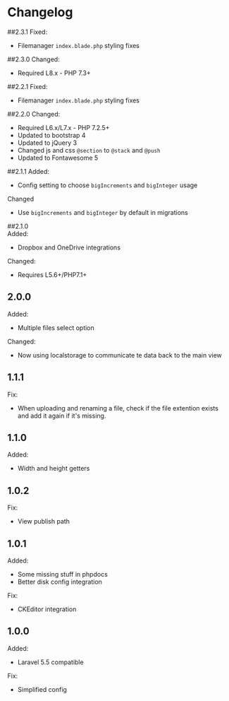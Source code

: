 # Changelog
##2.3.1
Fixed:
* Filemanager `index.blade.php` styling fixes

##2.3.0
Changed: 
* Required L8.x - PHP 7.3+

##2.2.1
Fixed:
* Filemanager `index.blade.php` styling fixes

##2.2.0
Changed:
* Required L6.x/L7.x - PHP 7.2.5+
* Updated to bootstrap 4
* Updated to jQuery 3
* Changed js and css `@section` to `@stack` and `@push` 
* Updated to Fontawesome 5

##2.1.1
Added:  
* Config setting to choose `bigIncrements` and `bigInteger` usage  

Changed
* Use `bigIncrements` and `bigInteger` by default in migrations

##2.1.0  
Added: 
* Dropbox and OneDrive integrations

Changed:  
* Requires L5.6+/PHP7.1+

## 2.0.0  
Added: 
* Multiple files select option

Changed:  
* Now using localstorage to communicate te data back to the main view

## 1.1.1
Fix:
* When uploading and renaming a file, check if the file extention exists and add it again if it's missing.

## 1.1.0
Added:
* Width and height getters

## 1.0.2
Fix:
* View publish path

## 1.0.1
Added:
* Some missing stuff in phpdocs
* Better disk config integration

Fix:
* CKEditor integration

## 1.0.0
Added:
* Laravel 5.5 compatible

Fix:
* Simplified config

